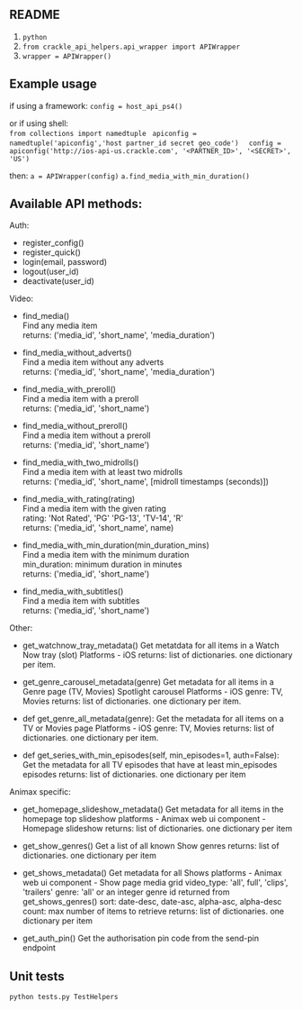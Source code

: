 ## README

1. `python`
2. `from crackle_api_helpers.api_wrapper import APIWrapper`
3. `wrapper = APIWrapper()`

## Example usage

 
if using a framework: 
`config = host_api_ps4()`  

or if using shell:  
`from collections import namedtuple ` 
`apiconfig = namedtuple('apiconfig','host partner_id secret geo_code')  `
`config = apiconfig('http://ios-api-us.crackle.com', '<PARTNER_ID>', '<SECRET>', 'US')`

 then:
`a = APIWrapper(config)` 
`a.find_media_with_min_duration()`  

## Available API methods:

Auth:
- register_config()
- register_quick()
- login(email, password)
- logout(user_id)
- deactivate(user_id)

Video:
- find_media()  
        Find any media item  
        returns: ('media_id', 'short_name', 'media_duration')

- find_media_without_adverts()  
        Find a media item without any adverts  
        returns: ('media_id', 'short_name', 'media_duration')

- find_media_with_preroll()  
        Find a media item with a preroll  
        returns: ('media_id', 'short_name')
 
- find_media_without_preroll()  
        Find a media item without a preroll  
        returns: ('media_id', 'short_name')

- find_media_with_two_midrolls()  
        Find a media item with at least two midrolls  
        returns: ('media_id', 'short_name', [midroll timestamps (seconds)])
        
- find_media_with_rating(rating)  
        Find a media item with the given rating  
        rating: 'Not Rated', 'PG' 'PG-13', 'TV-14', 'R'  
        returns: ('media_id', 'short_name', name)  
        
- find_media_with_min_duration(min_duration_mins)  
        Find a media item with the minimum duration  
        min_duration: minimum duration in minutes  
        returns: ('media_id', 'short_name')  

- find_media_with_subtitles()  
        Find a media item with subtitles   
        returns: ('media_id', 'short_name')  

Other:
- get_watchnow_tray_metadata()
        Get metatdata for all items in a Watch Now tray (slot)
        Platforms - iOS
        returns: list of dictionaries. one dictionary per item.

- get_genre_carousel_metadata(genre)
        Get metadata for all items in a Genre page (TV, Movies) Spotlight carousel
        Platforms - iOS
        genre: TV, Movies
        returns: list of dictionaries. one dictionary per item.

- def get_genre_all_metadata(genre):
        Get the metadata for all items on a TV or Movies page
        Platforms - iOS
        genre: TV, Movies
        returns: list of dictionaries. one dictionary per item.

- def get_series_with_min_episodes(self, min_episodes=1, auth=False):
        Get the metadata for all TV episodes that have at least
        min_episodes episodes
        returns: list of dictionaries. one dictionary per item


Animax specific:
- get_homepage_slideshow_metadata()
        Get metadata for all items in the homepage top slideshow
        platforms - Animax web
        ui component - Homepage slideshow
        returns: list of dictionaries. one dictionary per item

- get_show_genres()
        Get a list of all known Show genres
        returns: list of dictionaries. one dictionary per item

- get_shows_metadata()
        Get metadata for all Shows
        platforms - Animax web
        ui component - Show page media grid
        video_type: 'all', full', 'clips', 'trailers'
        genre: 'all' or an integer genre id returned from get_shows_genres()
        sort: date-desc, date-asc, alpha-asc, alpha-desc
        count: max number of items to retrieve
        returns: list of dictionaries. one dictionary per item

- get_auth_pin()
        Get the authorisation pin code from the send-pin endpoint

## Unit tests

`python tests.py TestHelpers`
